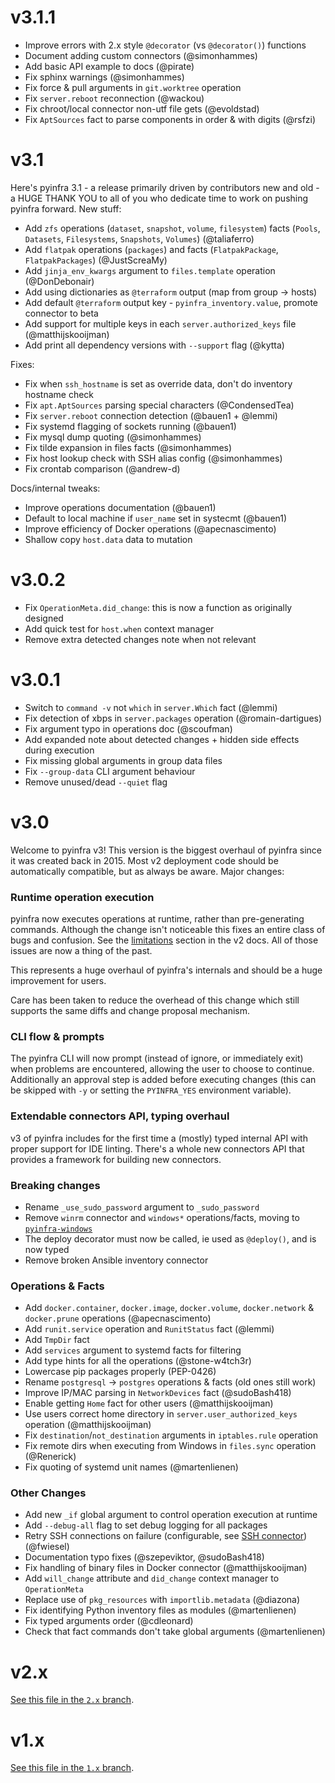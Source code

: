 # v3.1.1

- Improve errors with 2.x style `@decorator` (vs `@decorator()`) functions
- Document adding custom connectors (@simonhammes)
- Add basic API example to docs (@pirate)
- Fix sphinx warnings (@simonhammes)
- Fix force & pull arguments in `git.worktree` operation
- Fix `server.reboot` reconnection (@wackou)
- Fix chroot/local connector non-utf file gets (@evoldstad)
- Fix `AptSources` fact to parse components in order & with digits (@rsfzi)

# v3.1

Here's pyinfra 3.1 - a release primarily driven by contributors new and old - a HUGE THANK YOU to all of you who dedicate time to work on pushing pyinfra forward. New stuff:

- Add `zfs` operations (`dataset`, `snapshot`, `volume`, `filesystem`) facts (`Pools`, `Datasets`, `Filesystems`, `Snapshots`, `Volumes`) (@taliaferro)
- Add `flatpak` operations (`packages`) and facts (`FlatpakPackage`, `FlatpakPackages`) (@JustScreaMy)
- Add `jinja_env_kwargs` argument to `files.template` operation (@DonDebonair)
- Add using dictionaries as `@terraform` output (map from group -> hosts)
- Add default `@terraform` output key - `pyinfra_inventory.value`, promote connector to beta
- Add support for multiple keys in each `server.authorized_keys` file (@matthijskooijman)
- Add print all dependency versions with `--support` flag (@kytta)

Fixes:

- Fix when `ssh_hostname` is set as override data, don't do inventory hostname check
- Fix `apt.AptSources` parsing special characters (@CondensedTea)
- Fix `server.reboot` connection detection (@bauen1 + @lemmi)
- Fix systemd flagging of sockets running (@bauen1)
- Fix mysql dump quoting (@simonhammes)
- Fix tilde expansion in files facts (@simonhammes)
- Fix host lookup check with SSH alias config (@simonhammes)
- Fix crontab comparison (@andrew-d)

Docs/internal tweaks:

- Improve operations documentation (@bauen1)
- Default to local machine if `user_name` set in systecmt (@bauen1)
- Improve efficiency of Docker operations (@apecnascimento)
- Shallow copy `host.data` data to mutation

# v3.0.2

- Fix `OperationMeta.did_change`: this is now a function as originally designed
- Add quick test for `host.when` context manager
- Remove extra detected changes note when not relevant

# v3.0.1

- Switch to `command -v` not `which` in `server.Which` fact (@lemmi)
- Fix detection of xbps in `server.packages` operation (@romain-dartigues)
- Fix argument typo in operations doc (@scoufman)
- Add expanded note about detected changes + hidden side effects during execution
- Fix missing global arguments in group data files
- Fix `--group-data` CLI argument behaviour
- Remove unused/dead `--quiet` flag

# v3.0

Welcome to pyinfra v3! This version is the biggest overhaul of pyinfra since it was created back in 2015. Most v2 deployment code should be automatically compatible, but as always be aware. Major changes:

### Runtime operation execution

pyinfra now executes operations at runtime, rather than pre-generating commands. Although the change isn't noticeable this fixes an entire class of bugs and confusion. See the [limitations](https://docs.pyinfra.com/en/2.x/deploy-process.html#limitations) section in the v2 docs. All of those issues are now a thing of the past.

This represents a huge overhaul of pyinfra's internals and should be a huge improvement for users.

Care has been taken to reduce the overhead of this change which still supports the same diffs and change proposal mechanism.

### CLI flow & prompts

The pyinfra CLI will now prompt (instead of ignore, or immediately exit) when problems are encountered, allowing the user to choose to continue. Additionally an approval step is added before executing changes (this can be skipped with `-y` or setting the `PYINFRA_YES` environment variable).

### Extendable connectors API, typing overhaul

v3 of pyinfra includes for the first time a (mostly) typed internal API with proper support for IDE linting. There's a whole new connectors API that provides a framework for building new connectors.

### Breaking changes

- Rename `_use_sudo_password` argument to `_sudo_password`
- Remove `winrm` connector and `windows*` operations/facts, moving to [`pyinfra-windows`](https://github.com/pyinfra-dev/pyinfra-windows)
- The deploy decorator must now be called, ie used as `@deploy()`, and is now typed
- Remove broken Ansible inventory connector

### Operations & Facts

- Add `docker.container`, `docker.image`, `docker.volume`, `docker.network` & `docker.prune` operations (@apecnascimento)
- Add `runit.service` operation and `RunitStatus` fact (@lemmi)
- Add `TmpDir` fact
- Add `services` argument to systemd facts for filtering
- Add type hints for all the operations (@stone-w4tch3r)
- Lowercase pip packages properly (PEP-0426)
- Rename `postgresql` -> `postgres` operations & facts (old ones still work)
- Improve IP/MAC parsing in `NetworkDevices` fact (@sudoBash418)
- Enable getting `Home` fact for other users (@matthijskooijman)
- Use users correct home directory in `server.user_authorized_keys` operation (@matthijskooijman)
- Fix `destination`/`not_destination` arguments in `iptables.rule` operation
- Fix remote dirs when executing from Windows in `files.sync` operation (@Renerick)
- Fix quoting of systemd unit names (@martenlienen)

### Other Changes

- Add new `_if` global argument to control operation execution at runtime
- Add `--debug-all` flag to set debug logging for all packages
- Retry SSH connections on failure (configurable, see [SSH connector](https://docs.pyinfra.com/en/3.x/connectors/ssh.html#available-data)) (@fwiesel)
- Documentation typo fixes (@szepeviktor, @sudoBash418)
- Fix handling of binary files in Docker connector (@matthijskooijman)
- Add `will_change` attribute and `did_change` context manager to `OperationMeta`
- Replace use of `pkg_resources` with `importlib.metadata` (@diazona)
- Fix identifying Python inventory files as modules (@martenlienen)
- Fix typed arguments order (@cdleonard)
- Check that fact commands don't take global arguments (@martenlienen)

# v2.x

[See this file in the `2.x` branch](https://github.com/Fizzadar/pyinfra/blob/2.x/CHANGELOG.md).

# v1.x

[See this file in the `1.x` branch](https://github.com/Fizzadar/pyinfra/blob/1.x/CHANGELOG.md).
